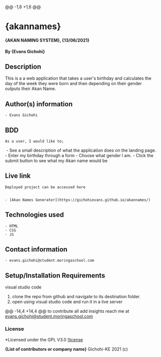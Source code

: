 # 
 
@@ -1,6 +1,6 @@
# {akannames}
#### {AKAN NAMING SYSTEM}, {13/06/2021}
#### By **{Evans Gichohi}**

## Description
This is a a web application that takes a user's birthday and calculates the day of the week they were born and then depending on their gender outputs their Akan Name.
## Author(s) information
    - Evans Gichohi
## BDD
    As a user, I would like to;
​
    - See a  small description of what the application does on the landing page. 
    - Enter my birthday through a form
    - Choose what gender I am.
    - Click the submit button to see what my Akan name would be
## Live link
    Deployed project can be accessed here 

    
    - [Akan Names Generator](https://gichohievans.github.io/akannames/)
## Technologies used
    - HTML
    - CSS
    - JS
## Contact information
    - evans.gichohi@student.moringaschool.com
## Setup/Installation Requirements
visual studio code

1. clone the repo from github and navigate to its destination folder.
2.  open using visual studio code and run it in a live server

@@ -14,4 +14,4 @@ to contribute all add insights reach me at evans.gichohi@student.moringaschool.com

### License
*Licensed under the GPL V3.0
[!license](https://github.com/gichohievans/akannames/blob/main/LICENSE)


**{List of contributors or company name}**
Gichohi-KE 2021 (c)